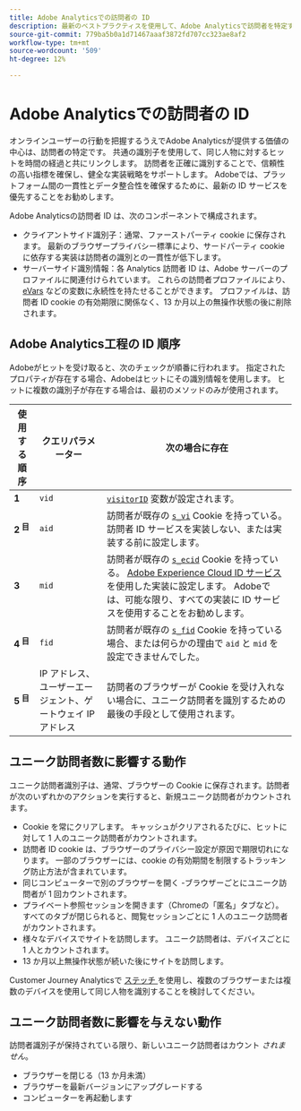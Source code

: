 ```yaml
---
title: Adobe Analyticsでの訪問者の ID
description: 最新のベストプラクティスを使用して、Adobe Analyticsで訪問者を特定する方法を説明します。
source-git-commit: 779ba5b0a1d71467aaaf3872fd707cc323ae8af2
workflow-type: tm+mt
source-wordcount: '509'
ht-degree: 12%

---
```


# Adobe Analyticsでの訪問者の ID

オンラインユーザーの行動を把握するうえでAdobe Analyticsが提供する価値の中心は、訪問者の特定です。 共通の識別子を使用して、同じ人物に対するヒットを時間の経過と共にリンクします。 訪問者を正確に識別することで、信頼性の高い指標を確保し、健全な実装戦略をサポートします。 Adobeでは、プラットフォーム間の一貫性とデータ整合性を確保するために、最新の ID サービスを優先することをお勧めします。

Adobe Analyticsの訪問者 ID は、次のコンポーネントで構成されます。

* クライアントサイド識別子：通常、ファーストパーティ cookie に保存されます。 最新のブラウザープライバシー標準により、サードパーティ cookie に依存する実装は訪問者の識別との一貫性が低下します。
* サーバーサイド識別情報：各 Analytics 訪問者 ID は、Adobe サーバーのプロファイルに関連付けられています。 これらの訪問者プロファイルにより、[eVars](/help/components/dimensions/evar.md) などの変数に永続性を持たせることができます。 プロファイルは、訪問者 ID cookie の有効期限に関係なく、13 か月以上の無操作状態の後に削除されます。

## Adobe Analytics工程の ID 順序

Adobeがヒットを受け取ると、次のチェックが順番に行われます。 指定されたプロパティが存在する場合、Adobeはヒットにその識別情報を使用します。 ヒットに複数の識別子が存在する場合は、最初のメソッドのみが使用されます。

| 使用する順序 | クエリパラメーター | 次の場合に存在 |
|---|---|---|
| **1<sup></sup>** | `vid` | [`visitorID`](/help/implement/vars/config-vars/visitorid.md) 変数が設定されます。 |
| **2<sup> 目</sup>** | `aid` | 訪問者が既存の [`s_vi`](https://experienceleague.adobe.com/en/docs/core-services/interface/data-collection/cookies/analytics) Cookie を持っている。 訪問者 ID サービスを実装しない、または実装する前に設定します。 |
| **3<sup></sup>** | `mid` | 訪問者が既存の [`s_ecid`](https://experienceleague.adobe.com/en/docs/core-services/interface/data-collection/cookies/analytics) Cookie を持っている。 [Adobe Experience Cloud ID サービス ](https://experienceleague.adobe.com/docs/id-service/using/home.html?lang=ja) を使用した実装に設定します。 Adobeでは、可能な限り、すべての実装に ID サービスを使用することをお勧めします。 |
| **4<sup> 目</sup>** | `fid` | 訪問者が既存の [`s_fid`](https://experienceleague.adobe.com/en/docs/core-services/interface/data-collection/cookies/analytics) Cookie を持っている場合、または何らかの理由で `aid` と `mid` を設定できませんでした。 |
| **5<sup> 目</sup>** | IP アドレス、ユーザーエージェント、ゲートウェイ IP アドレス | 訪問者のブラウザーが Cookie を受け入れない場合に、ユニーク訪問者を識別するための最後の手段として使用されます。 |

## ユニーク訪問者数に影響する動作

ユニーク訪問者識別子は、通常、ブラウザーの Cookie に保存されます。訪問者が次のいずれかのアクションを実行すると、新規ユニーク訪問者がカウントされます。

* Cookie を常にクリアします。 キャッシュがクリアされるたびに、ヒットに対して 1 人のユニーク訪問者がカウントされます。
* 訪問者 ID cookie は、ブラウザーのプライバシー設定が原因で期限切れになります。 一部のブラウザーには、cookie の有効期間を制限するトラッキング防止方法が含まれています。
* 同じコンピューターで別のブラウザーを開く -ブラウザーごとにユニーク訪問者が 1 回カウントされます。
* プライベート参照セッションを開きます（Chromeの「匿名」タブなど）。 すべてのタブが閉じられると、閲覧セッションごとに 1 人のユニーク訪問者がカウントされます。
* 様々なデバイスでサイトを訪問します。 ユニーク訪問者は、デバイスごとに 1 人とカウントされます。
* 13 か月以上無操作状態が続いた後にサイトを訪問します。

Customer Journey Analyticsで [ ステッチ ](https://experienceleague.adobe.com/ja/docs/analytics-platform/using/stitching/overview) を使用し、複数のブラウザーまたは複数のデバイスを使用して同じ人物を識別することを検討してください。

## ユニーク訪問者数に影響を与えない動作

訪問者識別子が保持されている限り、新しいユニーク訪問者はカウント *されません*。

* ブラウザーを閉じる（13 か月未満）
* ブラウザーを最新バージョンにアップグレードする
* コンピューターを再起動します
